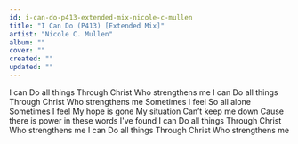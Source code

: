 ```yaml
---
id: i-can-do-p413-extended-mix-nicole-c-mullen
title: "I Can Do (P413) [Extended Mix]"
artist: "Nicole C. Mullen"
album: ""
cover: ""
created: ""
updated: ""
---
```


I can
Do all things
Through Christ
Who strengthens me
I can
Do all things
Through Christ
Who strengthens me
Sometimes I feel
So all alone
Sometimes I feel
My hope is gone
My situation
Can’t keep me down
Cause there is power in these words I've found
I can
Do all things
Through Christ
Who strengthens me
I can
Do all things
Through Christ
Who strengthens me
